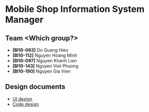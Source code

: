 Mobile Shop Information System Manager
======================================

## Team &lt;Which group?&gt;
* **[BI10-063]** Do Quang Hieu
* **[BI10-112]** Nguyen Hoang Minh
* **[BI10-097]** Nguyen Khanh Lien
* **[BI10-143]** Nguyen Viet Phuong
* **[BI10-190]** Nguyen Gia Vien

## Design documents
* [UI design](doc/ui.md)
* [Code design](doc/code.md)
